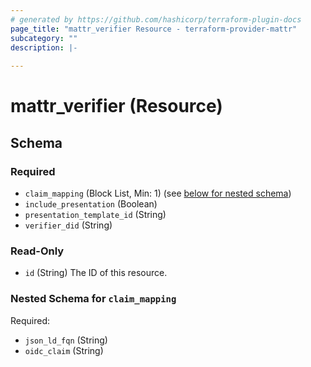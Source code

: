 ```yaml
---
# generated by https://github.com/hashicorp/terraform-plugin-docs
page_title: "mattr_verifier Resource - terraform-provider-mattr"
subcategory: ""
description: |-
  
---
```


# mattr_verifier (Resource)





<!-- schema generated by tfplugindocs -->
## Schema

### Required

- `claim_mapping` (Block List, Min: 1) (see [below for nested schema](#nestedblock--claim_mapping))
- `include_presentation` (Boolean)
- `presentation_template_id` (String)
- `verifier_did` (String)

### Read-Only

- `id` (String) The ID of this resource.

<a id="nestedblock--claim_mapping"></a>
### Nested Schema for `claim_mapping`

Required:

- `json_ld_fqn` (String)
- `oidc_claim` (String)



